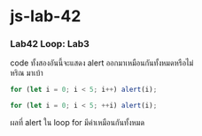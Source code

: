 # js-lab-42
### Lab42 Loop: Lab3
code ทั้งสองอันนี้จะแสดง alert ออกมาเหมือนกันทั้งหมดหรือไม่  
หริณ  มาเบ้า
```Javascript
for (let i = 0; i < 5; i++) alert(i);
```

```Javascript
for (let i = 0; i < 5; ++i) alert(i);
```
ผลที่ alert ใน loop for มีค่าเหมือนกันทั้งหมด
